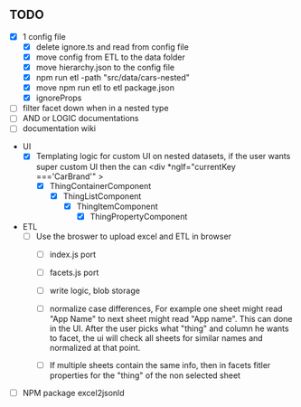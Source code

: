 TODO
----

- [X] 1 config file 
   - [X] delete ignore.ts and read from config file
   - [X] move config from ETL to the data folder
   - [X] move hierarchy.json to the config file
   - [X] npm run etl -path "src/data/cars-nested" 
   - [X] move npm run etl to etl package.json
   - [X] ignoreProps
- [ ] filter facet down when in a nested type
- [ ] AND or LOGIC documentations
- [ ] documentation wiki 

- UI
  - [X] Templating logic for custom UI on nested datasets, if the user wants super custom UI then the can <div *ngIf="currentKey ==='CarBrand'" > <app-brand-component data="currentData"><app-brand-component> </div>
      - [X] ThingContainerComponent
         - [X]  ThingListComponent
            - [X] ThingItemComponent
               - [X] ThingPropertyComponent

- ETL
   - [ ] Use the broswer to upload excel and ETL in browser
      - [ ] index.js port
      - [ ] facets.js port
      - [ ] write logic, blob storage
      - [ ] normalize case differences, For example one sheet might read "App Name" to next sheet might read "App name". This
            can done in the UI. After the user picks what "thing" and column he wants to facet, the ui will check all sheets for similar names and normalized at that point.
      - [ ] If multiple sheets contain the same info, then in facets fitler properties for the "thing" of the non selected sheet


- [ ] NPM package excel2jsonld